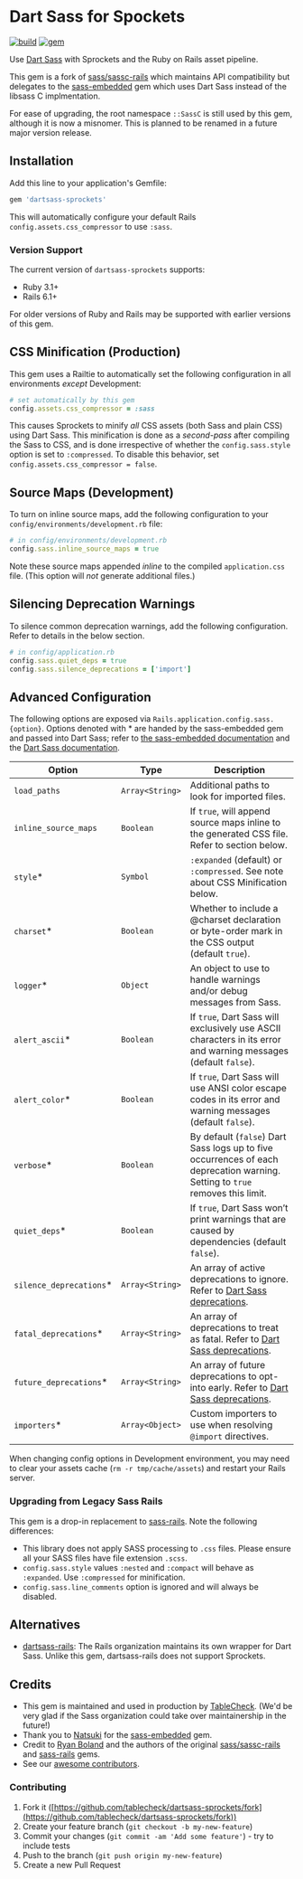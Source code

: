 # Dart Sass for Spockets

[![build](https://github.com/tablecheck/dartsass-sprockets/actions/workflows/build.yml/badge.svg)](https://github.com/tablecheck/dartsass-sprockets/actions/workflows/build.yml)
[![gem](https://badge.fury.io/rb/dartsass-sprockets.svg)](https://rubygems.org/gems/dartsass-sprockets)

Use [Dart Sass](https://sass-lang.com/dart-sass) with Sprockets and the Ruby on Rails asset pipeline.

This gem is a fork of [sass/sassc-rails](https://github.com/sass/sassc-rails)
which maintains API compatibility but delegates to the
[sass-embedded](https://github.com/sass-contrib/sass-embedded-host-ruby) gem
which uses Dart Sass instead of the libsass C implmentation.

For ease of upgrading, the root namespace `::SassC` is still used by this gem,
although it is now a misnomer. This is planned to be renamed in a future
major version release.

## Installation

Add this line to your application's Gemfile:

```ruby
gem 'dartsass-sprockets'
```

This will automatically configure your default Rails
`config.assets.css_compressor` to use `:sass`.

### Version Support

The current version of `dartsass-sprockets` supports:
- Ruby 3.1+
- Rails 6.1+

For older versions of Ruby and Rails may be supported with earlier versions of this gem.

## CSS Minification (Production)

This gem uses a Railtie to automatically set the following
configuration in all environments *except* Development:

```ruby
# set automatically by this gem
config.assets.css_compressor = :sass
```

This causes Sprockets to minify *all* CSS assets (both Sass and plain CSS) using Dart Sass.
This minification is done as a *second-pass* after compiling the Sass to CSS,
and is done irrespective of whether the `config.sass.style` option is set to `:compressed`.
To disable this behavior, set `config.assets.css_compressor = false`.

## Source Maps (Development)

To turn on inline source maps, add the following configuration
to your `config/environments/development.rb` file:

```ruby
# in config/environments/development.rb
config.sass.inline_source_maps = true
```

Note these source maps appended *inline* to the compiled `application.css` file.
(This option will *not* generate additional files.)

## Silencing Deprecation Warnings

To silence common deprecation warnings, add the following
configuration. Refer to details in the below section.

```ruby
# in config/application.rb
config.sass.quiet_deps = true
config.sass.silence_deprecations = ['import']
```

## Advanced Configuration

The following options are exposed via `Rails.application.config.sass.{option}`.
Options denoted with * are handed by the sass-embedded gem and passed into Dart Sass;
refer to [the sass-embedded documentation](https://rubydoc.info/gems/sass-embedded/Sass)
and the [Dart Sass documentation](https://sass-lang.com/documentation/js-api/interfaces/options/).

| Option                  | Type            | Description                                                                                                                   |
|-------------------------|-----------------|-------------------------------------------------------------------------------------------------------------------------------|
| `load_paths`            | `Array<String>` | Additional paths to look for imported files.                                                                                  |
| `inline_source_maps`    | `Boolean`       | If `true`, will append source maps inline to the generated CSS file. Refer to section below.                                  |
| `style`*                | `Symbol`        | `:expanded` (default) or `:compressed`. See note about CSS Minification below.                                                |
| `charset`*              | `Boolean`       | Whether to include a @charset declaration or byte-order mark in the CSS output (default `true`).                              |
| `logger`*               | `Object`        | An object to use to handle warnings and/or debug messages from Sass.                                                          |
| `alert_ascii`*          | `Boolean`       | If `true`, Dart Sass will exclusively use ASCII characters in its error and warning messages (default `false`).               |
| `alert_color`*          | `Boolean`       | If `true`, Dart Sass will use ANSI color escape codes in its error and warning messages (default `false`).                    |
| `verbose`*              | `Boolean`       | By default (`false`) Dart Sass logs up to five occurrences of each deprecation warning. Setting to `true` removes this limit. |
| `quiet_deps`*           | `Boolean`       | If `true`, Dart Sass won’t print warnings that are caused by dependencies (default `false`).                                  |
| `silence_deprecations`* | `Array<String>` | An array of active deprecations to ignore. Refer to [Dart Sass deprecations][dartsass-deprecations].                          |
| `fatal_deprecations`*   | `Array<String>` | An array of deprecations to treat as fatal. Refer to [Dart Sass deprecations][dartsass-deprecations].                         |
| `future_deprecations`*  | `Array<String>` | An array of future deprecations to opt-into early. Refer to [Dart Sass deprecations][dartsass-deprecations].                  |
| `importers`*            | `Array<Object>` | Custom importers to use when resolving `@import` directives.                                                                  |

When changing config options in Development environment, you may need to clear
your assets cache (`rm -r tmp/cache/assets`) and restart your Rails server.

### Upgrading from Legacy Sass Rails

This gem is a drop-in replacement to [sass-rails](https://github.com/rails/sass-rails).
Note the following differences:

* This library does not apply SASS processing to `.css` files. Please ensure all your SASS files have file extension `.scss`.
* `config.sass.style` values `:nested` and `:compact` will behave as `:expanded`. Use `:compressed` for minification.
* `config.sass.line_comments` option is ignored and will always be disabled.

## Alternatives

* [dartsass-rails](https://github.com/rails/dartsass-rails): The Rails organization
  maintains its own wrapper for Dart Sass. Unlike this gem, dartsass-rails does
  not support Sprockets.

## Credits

* This gem is maintained and used in production by [TableCheck](https://www.tablecheck.com/en/join). (We'd be very glad if the Sass organization could take over maintainership in the future!)
* Thank you to [Natsuki](https://ntk.me) for the [sass-embedded](https://github.com/sass-contrib/sass-embedded-host-ruby) gem.
* Credit to [Ryan Boland](https://ryanboland.com) and the authors of the original
  [sass/sassc-rails](https://github.com/sass/sassc-rails) and
  [sass-rails](https://github.com/rails/sass-rails) gems.
* See our [awesome contributors](https://github.com/tablecheck/dartsass-sprockets/graphs/contributors).

### Contributing

1. Fork it ([https://github.com/tablecheck/dartsass-sprockets/fork](https://github.com/tablecheck/dartsass-sprockets/fork))
2. Create your feature branch (`git checkout -b my-new-feature`)
3. Commit your changes (`git commit -am 'Add some feature'`) - try to include tests
4. Push to the branch (`git push origin my-new-feature`)
5. Create a new Pull Request

[dartsass-deprecations]: https://github.com/sass/sass/blob/40c50cb/js-api-doc/deprecations.d.ts#L260
